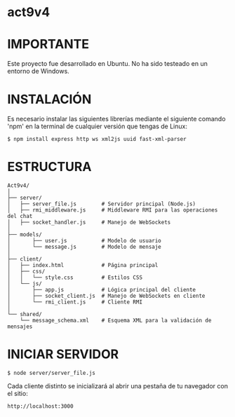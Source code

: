 # act9v4

# IMPORTANTE 
Este proyecto fue desarrollado en Ubuntu. No ha sido testeado en un entorno de Windows.

# INSTALACIÓN
Es necesario instalar las siguientes librerías mediante el siguiente comando 'npm' en la terminal de cualquier versión que tengas de Linux:
```
$ npm install express http ws xml2js uuid fast-xml-parser
```
# ESTRUCTURA
```
Act9v4/
│
├── server/
│   ├── server_file.js        # Servidor principal (Node.js)
│   ├── rmi_middleware.js     # Middleware RMI para las operaciones del chat
│   ├── socket_handler.js     # Manejo de WebSockets
│
├── models/
│       ├── user.js           # Modelo de usuario
│       └── message.js        # Modelo de mensaje
│
├── client/
│   ├── index.html            # Página principal
│   ├── css/
│   │   └── style.css         # Estilos CSS
│   └── js/
│       ├── app.js            # Lógica principal del cliente
│       ├── socket_client.js  # Manejo de WebSockets en cliente
│       └── rmi_client.js     # Cliente RMI
│
└── shared/
    └── message_schema.xml    # Esquema XML para la validación de mensajes
```
# INICIAR SERVIDOR
```
$ node server/server_file.js
```
Cada cliente distinto se inicializará al abrir una pestaña de tu navegador con el sitio: 
```
http://localhost:3000
```
